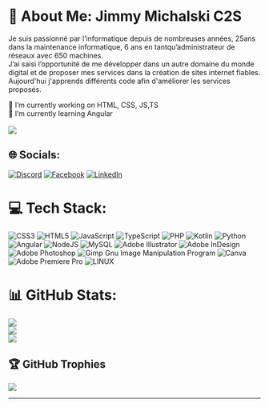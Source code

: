 # 💫 About Me: Jimmy Michalski C2S

Je suis passionné par l’informatique depuis de nombreuses années, 25ans dans la maintenance informatique, 6 ans en tantqu’administrateur de réseaux avec 650 machines. <br> J’ai saisi l’opportunité de
me développer dans un autre domaine du monde digital et de proposer mes services dans la création de sites internet fiables.<br> Aujourd'hui j'apprends différents code afin d'améliorer les services proposés.

🔭 I’m currently working on HTML, CSS, JS,TS<br>🌱 I’m currently learning Angular<br><br>
[![](https://visitcount.itsvg.in/api?id=JimmyC2S&icon=5&color=1)](https://visitcount.itsvg.in)

## 🌐 Socials:
[![Discord](https://img.shields.io/badge/Discord-%237289DA.svg?logo=discord&logoColor=white)](https://discord.gg/Firebird#9644) [![Facebook](https://img.shields.io/badge/Facebook-%231877F2.svg?logo=Facebook&logoColor=white)](https://facebook.com/profile.php?id=1076270507) [![LinkedIn](https://img.shields.io/badge/LinkedIn-%230077B5.svg?logo=linkedin&logoColor=white)](https://linkedin.com/in/jimmy-michalski-31a42230) 

# 💻 Tech Stack:
![CSS3](https://img.shields.io/badge/css3-%231572B6.svg?style=plastic&logo=css3&logoColor=white) ![HTML5](https://img.shields.io/badge/html5-%23E34F26.svg?style=plastic&logo=html5&logoColor=white) ![JavaScript](https://img.shields.io/badge/javascript-%23323330.svg?style=plastic&logo=javascript&logoColor=%23F7DF1E) ![TypeScript](https://img.shields.io/badge/typescript-%23007ACC.svg?style=plastic&logo=typescript&logoColor=white) ![PHP](https://img.shields.io/badge/php-%23777BB4.svg?style=plastic&logo=php&logoColor=white) ![Kotlin](https://img.shields.io/badge/kotlin-%230095D5.svg?style=plastic&logo=kotlin&logoColor=white) ![Python](https://img.shields.io/badge/python-3670A0?style=plastic&logo=python&logoColor=ffdd54) ![Angular](https://img.shields.io/badge/angular-%23DD0031.svg?style=plastic&logo=angular&logoColor=white) ![NodeJS](https://img.shields.io/badge/node.js-6DA55F?style=plastic&logo=node.js&logoColor=white) ![MySQL](https://img.shields.io/badge/mysql-%2300f.svg?style=plastic&logo=mysql&logoColor=white) ![Adobe Illustrator](https://img.shields.io/badge/adobeillustrator-%23FF9A00.svg?style=plastic&logo=adobeillustrator&logoColor=white) ![Adobe InDesign](https://img.shields.io/badge/Adobe%20InDesign-49021F?style=plastic&logo=adobeindesign&logoColor=white) ![Adobe Photoshop](https://img.shields.io/badge/adobephotoshop-%2331A8FF.svg?style=plastic&logo=adobephotoshop&logoColor=white) ![Gimp Gnu Image Manipulation Program](https://img.shields.io/badge/Gimp-657D8B?style=plastic&logo=gimp&logoColor=FFFFFF) ![Canva](https://img.shields.io/badge/Canva-%2300C4CC.svg?style=plastic&logo=Canva&logoColor=white) ![Adobe Premiere Pro](https://img.shields.io/badge/Adobe%20Premiere%20Pro-9999FF.svg?style=plastic&logo=Adobe%20Premiere%20Pro&logoColor=white) ![LINUX](https://img.shields.io/badge/Linux-FCC624?style=plastic&logo=linux&logoColor=black)
# 📊 GitHub Stats:
![](https://github-readme-stats.vercel.app/api?username=JimmyC2S&theme=ayu-mirage&hide_border=false&include_all_commits=true&count_private=false)<br/>
![](https://github-readme-streak-stats.herokuapp.com/?user=JimmyC2S&theme=ayu-mirage&hide_border=false)<br/>
![](https://github-readme-stats.vercel.app/api/top-langs/?username=JimmyC2S&theme=ayu-mirage&hide_border=false&include_all_commits=true&count_private=false&layout=compact)

## 🏆 GitHub Trophies
![](https://github-profile-trophy.vercel.app/?username=JimmyC2S&theme=radical&no-frame=false&no-bg=true&margin-w=4)

---


<!-- Proudly created with GPRM ( https://gprm.itsvg.in ) -->
